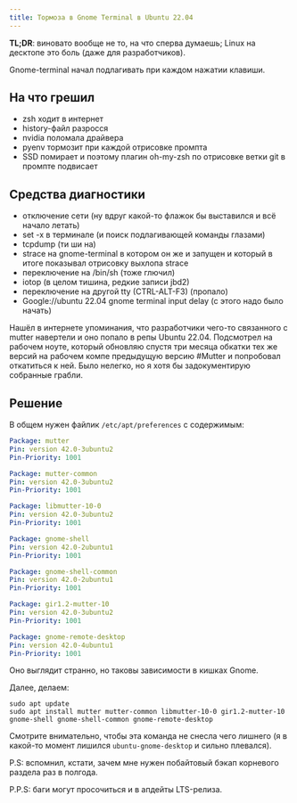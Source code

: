 ```yaml
---
title: Тормоза в Gnome Terminal в Ubuntu 22.04
---
```


**TL;DR**: виновато вообще не то, на что сперва думаешь; Linux на десктопе это боль (даже для разработчиков).

Gnome-terminal начал подлагивать при каждом нажатии клавиши.

## На что грешил

- zsh ходит в интернет
- history-файл разросся
- nvidia поломала драйвера
- pyenv тормозит при каждой отрисовке промпта
- SSD помирает и поэтому плагин oh-my-zsh по отрисовке ветки git в промпте подвисает

## Средства диагностики

- отключение сети (ну вдруг какой-то флажок бы выставился и всё начало летать)
- set -x в терминале (и поиск подлагивающей команды глазами)
- tcpdump (ти ши на)
- strace на gnome-terminal в котором он же и запущен и который в итоге показывал отрисовку выхлопа strace
- переключение на /bin/sh (тоже глючил)
- iotop (в целом тишина, редкие записи jbd2)
- переключение на другой tty (CTRL-ALT-F3) (пропало)
- Google://ubuntu 22.04 gnome terminal input delay (с этого надо было начать)

Нашёл в интернете упоминания, что разработчики чего-то связанного с mutter навертели и оно попало в репы Ubuntu 22.04. Подсмотрел на рабочем ноуте, который обновляю спустя три месяца обкатки тех же версий на рабочем компе предыдущую версию #Mutter и попробовал откатиться к ней. Было нелегко, но я хотя бы задокументирую собранные грабли.

## Решение

В общем нужен файлик `/etc/apt/preferences` с содержимым:

``` yaml
Package: mutter
Pin: version 42.0-3ubuntu2
Pin-Priority: 1001

Package: mutter-common
Pin: version 42.0-3ubuntu2
Pin-Priority: 1001

Package: libmutter-10-0
Pin: version 42.0-3ubuntu2
Pin-Priority: 1001

Package: gnome-shell
Pin: version 42.0-2ubuntu1
Pin-Priority: 1001

Package: gnome-shell-common
Pin: version 42.0-2ubuntu1
Pin-Priority: 1001

Package: gir1.2-mutter-10
Pin: version 42.0-3ubuntu2
Pin-Priority: 1001

Package: gnome-remote-desktop
Pin: version 42.0-4ubuntu1
Pin-Priority: 1001
```

Оно выглядит странно, но таковы зависимости в кишках Gnome.

Далее, делаем:

``` shell
sudo apt update
sudo apt install mutter mutter-common libmutter-10-0 gir1.2-mutter-10 gnome-shell gnome-shell-common gnome-remote-desktop
```

Смотрите внимательно, чтобы эта команда не снесла чего лишнего (я в какой-то момент лишился `ubuntu-gnome-desktop` и сильно плевался).

P.S: вспомнил, кстати, зачем мне нужен побайтовый бэкап корневого раздела раз в полгода.

P.P.S: баги могут просочиться и в апдейты LTS-релиза.
